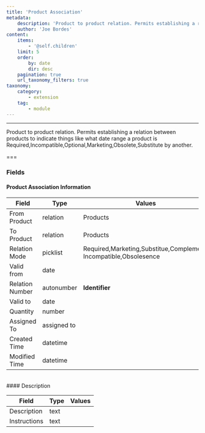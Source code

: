 ```yaml
---
title: 'Product Association'
metadata:
    description: 'Product to product relation. Permits establishing a relation between products to indicate things like what date range a product is Required,Incompatible,Optional,Marketing,Obsolete,Substitute by another.'
    author: 'Joe Bordes'
content:
    items:
        - '@self.children'
    limit: 5
    order:
        by: date
        dir: desc
    pagination: true
    url_taxonomy_filters: true
taxonomy:
    category:
        - extension
    tag:
        - module
---
```

---
Product to product relation. Permits establishing a relation between products to indicate things like what date range a product is Required,Incompatible,Optional,Marketing,Obsolete,Substitute by another.

===

### Fields

#### Product Association Information

<table class="table table-striped">
<thead>
<tr class="header">
<th>Field</th>
<th>Type</th>
<th>Values</th>
</tr>
</thead>
<tbody>
<tr>
<td>From Product</td>
<td>relation</td>
<td>Products</td>
</tr>
<tr>
<td>To Product</td>
<td>relation</td>
<td>Products</td>
</tr>
<tr>
<td>Relation Mode</td>
<td>picklist</td>
<td>Required,Marketing,Substitue,Complement,
Incompatible,Obsolesence</td>
</tr>
<tr>
<td>Valid from</td>
<td>date</td>
<td></td>
</tr>
<tr>
<td>Relation Number</td>
<td>autonumber</td>
<td><strong>Identifier</strong></td>
</tr>
<tr>
<td>Valid to</td>
<td>date</td>
<td></td>
</tr>
<tr>
<td>Quantity</td>
<td>number</td>
<td></td>
</tr>
<tr>
<td>Assigned To</td>
<td>assigned to</td>
<td></td>
</tr>
<tr>
<td>Created Time</td>
<td>datetime</td>
<td></td>
</tr>
<tr>
<td>Modified Time</td>
<td>datetime</td>
<td></td>
</tr>
</tbody>
</table>
<br>
#### Description

<table class="table table-striped">
<thead>
<tr class="header">
<th>Field</th>
<th>Type</th>
<th>Values</th>
</tr>
</thead>
<tbody>
<tr>
<td>Description</td>
<td>text</td>
<td></td>
</tr>
<tr>
<td>Instructions</td>
<td>text</td>
<td></td>
</tr>
</tbody>
</table>
